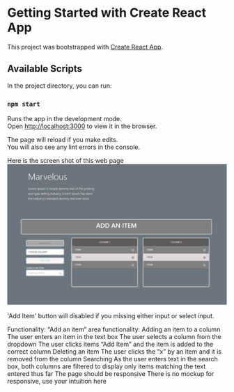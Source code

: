 # Getting Started with Create React App

This project was bootstrapped with [Create React App](https://github.com/facebook/create-react-app).

## Available Scripts

In the project directory, you can run:

### `npm start`

Runs the app in the development mode.\
Open [http://localhost:3000](http://localhost:3000) to view it in the browser.

The page will reload if you make edits.\
You will also see any lint errors in the console.



Here is the screen shot of this web page
![image](https://github.com/wdmzscz/epic_game/blob/master/screenshot/screen%20Shot.PNG)




'Add Item' button will disabled if you missing either input or select input. 

Functionality:
“Add an item” area functionality:
Adding an item to a column
The user enters an item in the text box
The user selects a column from the dropdown
The user clicks items “Add Item” and the item is added to the correct column
Deleting an item
The user clicks the “x” by an item and it is removed from the column
Searching
As the user enters text in the search box, both columns are filtered to display only items matching the text entered thus far
The page should be responsive 
There is no mockup for responsive, use your intuition here
